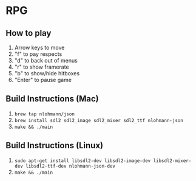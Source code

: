 # RPG

## How to play
1. Arrow keys to move
2. "f" to pay respects
3. "d" to back out of menus
4. "r" to show framerate
5. "b" to show/hide hitboxes
6. "Enter" to pause game

## Build Instructions (Mac)

1. `brew tap nlohmann/json`
2. `brew install sdl2 sdl2_image sdl2_mixer sdl2_ttf nlohmann-json`
3. `make && ./main`

## Build Instructions (Linux)

1. `sudo apt-get install libsdl2-dev libsdl2-image-dev libsdl2-mixer-dev libsdl2-ttf-dev nlohmann-json-dev`
2. `make && ./main`
